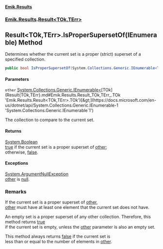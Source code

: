 #### [Emik.Results](index.md 'index')
### [Emik.Results](Emik.Results.md 'Emik.Results').[Result&lt;TOk,TErr&gt;](Result{TOk,TErr}.md 'Emik.Results.Result<TOk,TErr>')

## Result<TOk,TErr>.IsProperSupersetOf(IEnumerable<TOk>) Method

Determines whether the current set is a proper (strict) superset of a specified collection.

```csharp
public bool IsProperSupersetOf(System.Collections.Generic.IEnumerable<TOk> other);
```
#### Parameters

<a name='Emik.Results.Result_TOk,TErr_.IsProperSupersetOf(System.Collections.Generic.IEnumerable_TOk_).other'></a>

`other` [System.Collections.Generic.IEnumerable&lt;](https://docs.microsoft.com/en-us/dotnet/api/System.Collections.Generic.IEnumerable-1 'System.Collections.Generic.IEnumerable`1')[TOk](Result{TOk,TErr}.md#Emik.Results.Result_TOk,TErr_.TOk 'Emik.Results.Result<TOk,TErr>.TOk')[&gt;](https://docs.microsoft.com/en-us/dotnet/api/System.Collections.Generic.IEnumerable-1 'System.Collections.Generic.IEnumerable`1')

The collection to compare to the current set.

#### Returns
[System.Boolean](https://docs.microsoft.com/en-us/dotnet/api/System.Boolean 'System.Boolean')  
[true](https://docs.microsoft.com/en-us/dotnet/csharp/language-reference/builtin-types/bool 'https://docs.microsoft.com/en-us/dotnet/csharp/language-reference/builtin-types/bool') if the current set is a proper superset of [other](Result{TOk,TErr}.IsProperSupersetOf(IEnumerable{TOk}).md#Emik.Results.Result_TOk,TErr_.IsProperSupersetOf(System.Collections.Generic.IEnumerable_TOk_).other 'Emik.Results.Result<TOk,TErr>.IsProperSupersetOf(System.Collections.Generic.IEnumerable<TOk>).other');  
            otherwise, [false](https://docs.microsoft.com/en-us/dotnet/csharp/language-reference/builtin-types/bool 'https://docs.microsoft.com/en-us/dotnet/csharp/language-reference/builtin-types/bool').

#### Exceptions

[System.ArgumentNullException](https://docs.microsoft.com/en-us/dotnet/api/System.ArgumentNullException 'System.ArgumentNullException')  
[other](Result{TOk,TErr}.IsProperSupersetOf(IEnumerable{TOk}).md#Emik.Results.Result_TOk,TErr_.IsProperSupersetOf(System.Collections.Generic.IEnumerable_TOk_).other 'Emik.Results.Result<TOk,TErr>.IsProperSupersetOf(System.Collections.Generic.IEnumerable<TOk>).other') is [null](https://docs.microsoft.com/en-us/dotnet/csharp/language-reference/keywords/null 'https://docs.microsoft.com/en-us/dotnet/csharp/language-reference/keywords/null').

### Remarks
  
If the current set is a proper superset of [other](Result{TOk,TErr}.IsProperSupersetOf(IEnumerable{TOk}).md#Emik.Results.Result_TOk,TErr_.IsProperSupersetOf(System.Collections.Generic.IEnumerable_TOk_).other 'Emik.Results.Result<TOk,TErr>.IsProperSupersetOf(System.Collections.Generic.IEnumerable<TOk>).other'),  
[other](Result{TOk,TErr}.IsProperSupersetOf(IEnumerable{TOk}).md#Emik.Results.Result_TOk,TErr_.IsProperSupersetOf(System.Collections.Generic.IEnumerable_TOk_).other 'Emik.Results.Result<TOk,TErr>.IsProperSupersetOf(System.Collections.Generic.IEnumerable<TOk>).other') must have at least one element that the current set does not have.  
  
An empty set is a proper superset of any other collection. Therefore, this method returns [true](https://docs.microsoft.com/en-us/dotnet/csharp/language-reference/builtin-types/bool 'https://docs.microsoft.com/en-us/dotnet/csharp/language-reference/builtin-types/bool')  
if the current set is empty, unless the [other](Result{TOk,TErr}.IsProperSupersetOf(IEnumerable{TOk}).md#Emik.Results.Result_TOk,TErr_.IsProperSupersetOf(System.Collections.Generic.IEnumerable_TOk_).other 'Emik.Results.Result<TOk,TErr>.IsProperSupersetOf(System.Collections.Generic.IEnumerable<TOk>).other') parameter is also an empty set.  
  
This method always returns [false](https://docs.microsoft.com/en-us/dotnet/csharp/language-reference/builtin-types/bool 'https://docs.microsoft.com/en-us/dotnet/csharp/language-reference/builtin-types/bool') if the current set is  
less than or equal to the number of elements in [other](Result{TOk,TErr}.IsProperSupersetOf(IEnumerable{TOk}).md#Emik.Results.Result_TOk,TErr_.IsProperSupersetOf(System.Collections.Generic.IEnumerable_TOk_).other 'Emik.Results.Result<TOk,TErr>.IsProperSupersetOf(System.Collections.Generic.IEnumerable<TOk>).other').
